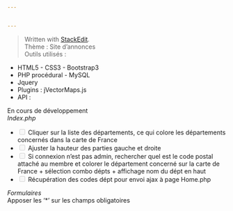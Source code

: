 ```yaml
---


---
```


<blockquote>
<p>Written with <a href="https://stackedit.io/">StackEdit</a>.<br>
Thème : Site d’annonces<br>
Outils utilisés :</p>
</blockquote>
<ul>
<li>HTML5 - CSS3 - Bootstrap3</li>
<li>PHP procédural - MySQL</li>
<li>Jquery</li>
<li>Plugins : jVectorMaps.js</li>
<li>API :</li>
</ul>
<p>En cours de développement<br>
<em>Index.php</em></p>
<ul>
<li class="task-list-item"><input type="checkbox" class="task-list-item-checkbox" disabled=""> Cliquer sur la liste des départements, ce qui colore les départements concernés dans la carte de France</li>
<li class="task-list-item"><input type="checkbox" class="task-list-item-checkbox" disabled=""> Ajuster la hauteur des parties gauche et droite</li>
<li class="task-list-item"><input type="checkbox" class="task-list-item-checkbox" disabled=""> Si connexion n’est pas admin, rechercher quel est le code postal attaché au membre et colorer le département concerné sur la carte de France + sélection combo dépts + affichage nom du dépt en haut</li>
<li class="task-list-item"><input type="checkbox" class="task-list-item-checkbox" disabled=""> Récupération des codes dépt pour envoi ajax à page Home.php</li>
</ul>
<p><em>Formulaires</em><br>
Apposer les ‘*’ sur les champs obligatoires</p>

